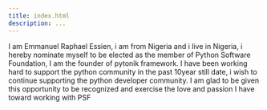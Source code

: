 ```yaml
---
title: index.html
description: ...
---
```


I am Emmanuel Raphael Essien, i am from Nigeria and i live in Nigeria, i hereby nominate myself to be elected as the member of Python Software Foundation, I am the founder of pytonik framework. I have been working hard to support the python community in the past 10year still date, i wish to continue supporting the python developer community. I am glad to be given this opportunity to be recognized and exercise the love and passion I have toward working with PSF


